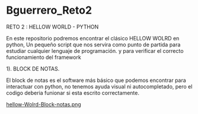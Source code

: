 # Bguerrero_Reto2
RETO 2 : HELLOW WORLD - PYTHON

En este repositorio podremos encontrar el clásico HELLOW WOLRD en python, Un pequeño script que nos servira como punto de partida para estudiar cualquier lenguaje de programación. y para verificar el correcto funcionamiento del framework

1). BLOCK DE NOTAS.

El block de notas es el software más básico que podemos encontrar para interactuar con python, no tenemos ayuda visual ni autocompletado, pero el codigo deberia funionar si esta escrito correctamente.

 [hellow-Wolrd-Block-notas.png](https://postimg.cc/K4kBpvHv)
